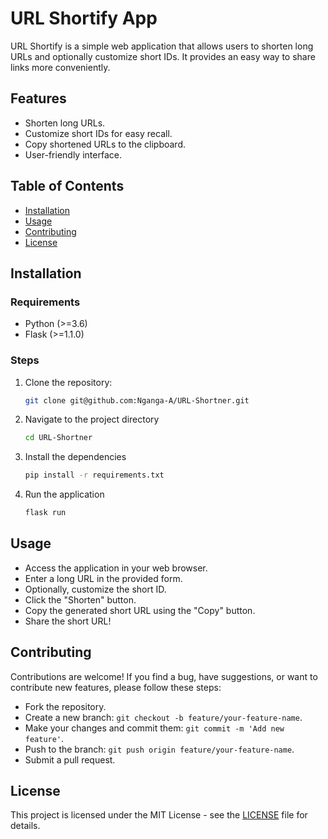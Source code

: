 # URL Shortify App  

URL Shortify is a simple web application that allows users to shorten long URLs and optionally customize short IDs. It provides an easy way to share links more conveniently.

## Features

- Shorten long URLs.
- Customize short IDs for easy recall.
- Copy shortened URLs to the clipboard.
- User-friendly interface.

## Table of Contents

- [Installation](#installation)
- [Usage](#usage)
- [Contributing](#contributing)
- [License](#license)

## Installation

### Requirements

- Python (>=3.6)
- Flask (>=1.1.0)

### Steps

1. Clone the repository:

   ```bash
   git clone git@github.com:Nganga-A/URL-Shortner.git
   ```

2. Navigate to the project directory

    ```bash
    cd URL-Shortner
    ```

3. Install the dependencies

    ```bash
    pip install -r requirements.txt
    ```

4. Run the application

    ```bash
    flask run
    ```



## Usage
- Access the application in your web browser.
- Enter a long URL in the provided form.
- Optionally, customize the short ID.
- Click the "Shorten" button.
- Copy the generated short URL using the "Copy" button.
- Share the short URL!



## Contributing
Contributions are welcome! If you find a bug, have suggestions, or want to contribute new features, please follow these steps:

- Fork the repository.
- Create a new branch: `git checkout -b feature/your-feature-name`.
- Make your changes and commit them: `git commit -m 'Add new feature'`.
- Push to the branch: `git push origin feature/your-feature-name`.
- Submit a pull request.


## License

This project is licensed under the MIT License - see the [LICENSE](LICENSE) file for details.